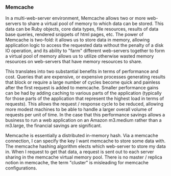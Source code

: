 ### Memcache

In a multi-web-server environment, Memcache allows two or more web-servers to share a virtual pool of memory to which data can be stored. This data can be Ruby objects, core data types, file resources, results of data base queries, rendered snippets of html pages, etc. The power of Memcache is two-fold: it allows us to store data in memory, allowing application logic to access the requested data without the penalty of a disk IO operation, and its ability to "farm" different web-servers together to form a virtual pool of memory allows us to utilize otherwise wasted memory resources on web-servers that have memory resources to share.

This translates into two substantial benefits in terms of performance and cost. Queries that are expensive, or expensive processes generating results that block or require a large number of cycles become quick and painless after the first request is added to memcache. Smaller performance gains can be had by adding caching to various parts of the application (typically for those parts of the application that represent the highest load in terms of requests). This allows the request / response cycle to be reduced, allowing more modest machines to be able to handle a larger overall volume of requests per unit of time. In the case that this performance savings allows a business to run a web application on an Amazon m3.medium rather than a m3.large, the financial savings are significant.

Memcache is essentially a distributed in-memory hash. Via a memcache connection, I can specify the key I want memcache to store some data with. The memcache hashing algorithm elects which web-server to store my data in. When I request to get that data, a request is sent out to each server sharing in the memcache virtual memory pool. There is no master / replica notion in memcache, the term "cluster" is misleading for memcache configurations.
